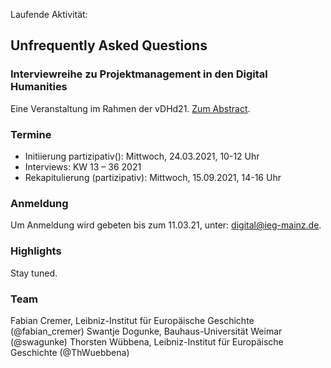 Laufende Aktivität:
## Unfrequently Asked Questions
### Interviewreihe zu Projektmanagement in den Digital Humanities

Eine Veranstaltung im Rahmen der vDHd21. [Zum Abstract](https://vdhd2021.hypotheses.org/187).

### Termine
- Initiierung partizipativ(): Mittwoch, 24.03.2021, 10-12 Uhr
- Interviews: KW 13 – 36 2021
- Rekapitulierung (partizipativ): Mittwoch, 15.09.2021, 14-16 Uhr

### Anmeldung
Um Anmeldung wird gebeten bis zum 11.03.21, unter: [digital@ieg-mainz.de](digital@ieg-mainz.de).

### Highlights
Stay tuned.

### Team
Fabian Cremer, Leibniz-Institut für Europäische Geschichte (@fabian_cremer)
Swantje Dogunke, Bauhaus-Universität Weimar (@swagunke)
Thorsten Wübbena, Leibniz-Institut für Europäische Geschichte (@ThWuebbena)
